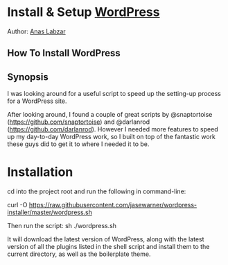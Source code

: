 # Install & Setup [WordPress](http://wordpress.org) 

Author: [Anas Labzar](https://github.com/AnasLabzar)

##  How To Install WordPress 

## Synopsis

I was looking around for a useful script to speed up the setting-up process for a WordPress site.

After looking around, I found a couple of great scripts by @snaptortoise (https://github.com/snaptortoise) and @darlanrod (https://github.com/darlanrod). However I needed more features to speed up my day-to-day WordPress work, so I built on top of the fantastic work these guys did to get it to where I needed it to be.


# Installation
cd into the project root and run the following in command-line:

curl -O https://raw.githubusercontent.com/jasewarner/wordpress-installer/master/wordpress.sh

Then run the script: sh ./wordpress.sh

It will download the latest version of WordPress, along with the latest version of all the plugins listed in the shell script and install them to the current directory, as well as the boilerplate theme.
